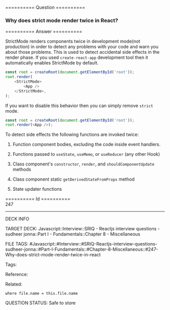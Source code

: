 ========== Question ==========  

### Why does strict mode render twice in React?  

========== Answer ==========  

StrictMode renders components twice in development mode(not production) in order
to detect any problems with your code and warn you about those problems. This is
used to detect accidental side effects in the render phase. If you used
`create-react-app` development tool then it automatically enables StrictMode by
default.

```js
const root = createRoot(document.getElementById('root'));
root.render(
    <StrictMode>
        <App />
    </StrictMode>,
);
```

If you want to disable this behavior then you can simply remove `strict` mode.

```js
const root = createRoot(document.getElementById('root'));
root.render(<App />);
```

To detect side effects the following functions are invoked twice:

1.  Function component bodies, excluding the code inside event handlers.

2.  Functions passed to `useState`, `useMemo`, or `useReducer` (any other Hook)

3.  Class component's `constructor`, `render`, and `shouldComponentUpdate`
    methods

4.  Class component static `getDerivedStateFromProps` method

5.  State updater functions

========== Id ==========  
247

---

DECK INFO

TARGET DECK: Javascript::Interview::SRIQ - Reactjs interview questions - sudheer jonna::Part I - Fundamentals::Chapter 8 - Miscellaneous

FILE TAGS: #Javascript::#Interview::#SRIQ-Reactjs-interview-questions-sudheer-jonna::#Part-I-Fundamentals::#Chapter-8-Miscellaneous::#247-Why-does-strict-mode-render-twice-in-react

Tags:

Reference:

Related:

```dataview
where file.name = this.file.name
```
QUESTION STATUS: Safe to store

